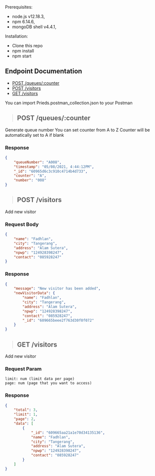 Prerequisites:
- node.js v12.18.3,
- npm 6.14.6,
- mongoDB shell v4.4.1,

Installation:
- Clone this repo
- npm install
- npm start

## Endpoint Documentation
- [POST /queues/:counter](#post-queues-:counter)
- [POST /visitors](#post-visitors)
- [GET /visitors](#get-visitors)

You can import Prieds.postman_collection.json to your Postman

> ## POST /queues/:counter

Generate queue number
You can set counter from A to Z
Counter will be automatically set to A if blank

### Response
```json
{
    "queueNumber": "A008",
    "timestamp": "05/08/2021, 4:44:12PM",
    "_id": "60965d6c3c910c4714b4d733",
    "counter": "A",
    "number": "008"
}
```

> ## POST /visitors

Add new visitor
### Request Body
```json
{
    "name": "Fadhlan",
    "city": "Tangerang",
    "address": "Alam Sutera",
    "npwp": "124928398247",
    "contact": "085928247"
}
```

### Response
```json
{
    "message": "New visitor has been added",
    "newVisitorData": {
        "name": "Fadhlan",
        "city": "Tangerang",
        "address": "Alam Sutera",
        "npwp": "124928398247",
        "contact": "085928247",
        "_id": "609665beee2f763d30f0f072"
    }
}
```

> ## GET /visitors

Add new visitor
### Request Param
```
limit: num (limit data per page)
page: num (page that you want to access)
```

### Response
```json
{
    "total": 3,
    "limit": 1,
    "page": 2,
    "data": [
        {
            "_id": "609665aa21a1e70d34135136",
            "name": "Fadhlan",
            "city": "Tangerang",
            "address": "Alam Sutera",
            "npwp": "124928398247",
            "contact": "085928247"
        }
    ]
}
```